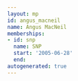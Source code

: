```yaml
---
layout: mp
id: angus_macneil
name: Angus MacNeil
memberships:
- id: snp
  name: SNP
  start: '2005-06-28'
  end: 
autogenerated: true
---
```

